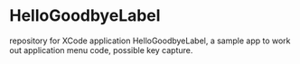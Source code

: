 HelloGoodbyeLabel
=================

repository for XCode application HelloGoodbyeLabel, a sample app to work out application menu code, possible key capture.
